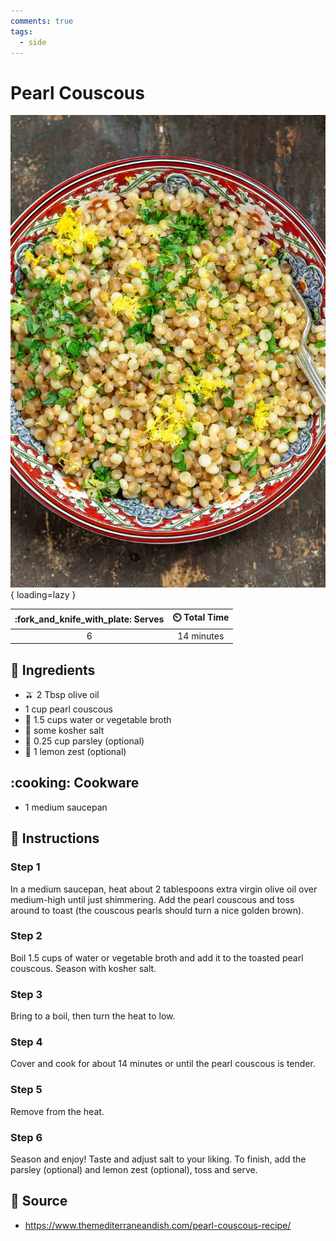 ```yaml
---
comments: true
tags:
  - side
---
```

# Pearl Couscous

![Pearl Couscous][1]{ loading=lazy }

| :fork_and_knife_with_plate: Serves | :timer_clock: Total Time |
|:----------------------------------:|:-----------------------: |
| 6 | 14 minutes |

## :salt: Ingredients

- :olive: 2 Tbsp olive oil
- 1 cup pearl couscous
- :stew: 1.5 cups water or vegetable broth
- :salt: some kosher salt
- :herb: 0.25 cup parsley (optional)
- :lemon: 1 lemon zest (optional)

## :cooking: Cookware

- 1 medium saucepan

## :pencil: Instructions

### Step 1

In a medium saucepan, heat about 2 tablespoons extra virgin olive oil over medium-high until just shimmering. Add the
pearl couscous and toss around to toast (the couscous pearls should turn a nice golden brown).

### Step 2

Boil 1.5 cups of water or vegetable broth and add it to the toasted pearl couscous. Season with kosher salt.

### Step 3

Bring to a boil, then turn the heat to low.

### Step 4

Cover and cook for about 14 minutes or until the pearl couscous is tender.

### Step 5

Remove from the heat.

### Step 6

Season and enjoy! Taste and adjust salt to your liking. To finish, add the parsley (optional) and lemon zest (optional),
toss and serve.

## :link: Source

- <https://www.themediterraneandish.com/pearl-couscous-recipe/>

[1]: <../assets/images/pearl-couscous.jpg>
